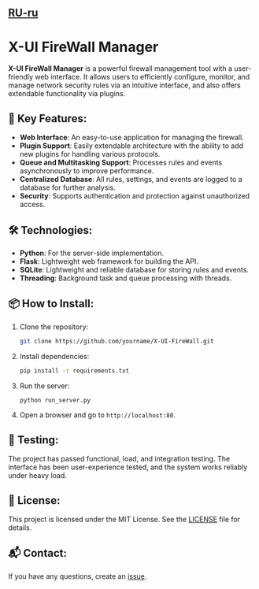 [RU-ru](README_RU.md)
---
# **X-UI FireWall Manager**

**X-UI FireWall Manager** is a powerful firewall management tool with a user-friendly web interface. It allows users to efficiently configure, monitor, and manage network security rules via an intuitive interface, and also offers extendable functionality via plugins.

## 🚀 **Key Features:**
- **Web Interface**: An easy-to-use application for managing the firewall.
- **Plugin Support**: Easily extendable architecture with the ability to add new plugins for handling various protocols.
- **Queue and Multitasking Support**: Processes rules and events asynchronously to improve performance.
- **Centralized Database**: All rules, settings, and events are logged to a database for further analysis.
- **Security**: Supports authentication and protection against unauthorized access.

## 🛠 **Technologies:**
- **Python**: For the server-side implementation.
- **Flask**: Lightweight web framework for building the API.
- **SQLite**: Lightweight and reliable database for storing rules and events.
- **Threading**: Background task and queue processing with threads.

## 📦 **How to Install:**
1. Clone the repository:
   ```bash
   git clone https://github.com/yourname/X-UI-FireWall.git
   ```

2. Install dependencies:
   ```bash
   pip install -r requirements.txt
   ```

3. Run the server:
   ```bash
   python run_server.py
   ```

4. Open a browser and go to `http://localhost:80`.

## 🧪 **Testing:**
The project has passed functional, load, and integration testing. The interface has been user-experience tested, and the system works reliably under heavy load.

## 📜 **License:**
This project is licensed under the MIT License. See the [LICENSE](LICENSE) file for details.

## 📬 **Contact:**
If you have any questions, create an [issue](https://github.com/lavrentijav/X-UI-FireWall/issues).
